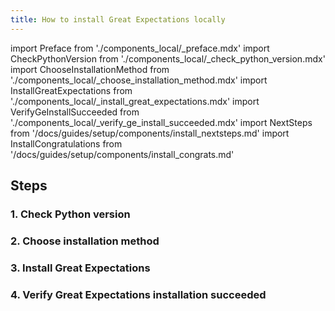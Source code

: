 ```yaml
---
title: How to install Great Expectations locally
---
```


import Preface from './components_local/_preface.mdx'
import CheckPythonVersion from './components_local/_check_python_version.mdx'
import ChooseInstallationMethod from './components_local/_choose_installation_method.mdx'
import InstallGreatExpectations from './components_local/_install_great_expectations.mdx'
import VerifyGeInstallSucceeded from './components_local/_verify_ge_install_succeeded.mdx'
import NextSteps from '/docs/guides/setup/components/install_nextsteps.md'
import InstallCongratulations from '/docs/guides/setup/components/install_congrats.md'

<Preface />

## Steps

### 1. Check Python version
<CheckPythonVersion />

### 2. Choose installation method
<ChooseInstallationMethod />

### 3. Install Great Expectations
<InstallGreatExpectations />

### 4. Verify Great Expectations installation succeeded
<VerifyGeInstallSucceeded />

<InstallCongratulations />
